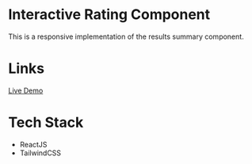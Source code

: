 # Interactive Rating Component

This is a responsive implementation of the results summary component.

# Links

[Live Demo](https://interactive-rating-component-0000.netlify.app)

# Tech Stack

- ReactJS
- TailwindCSS
